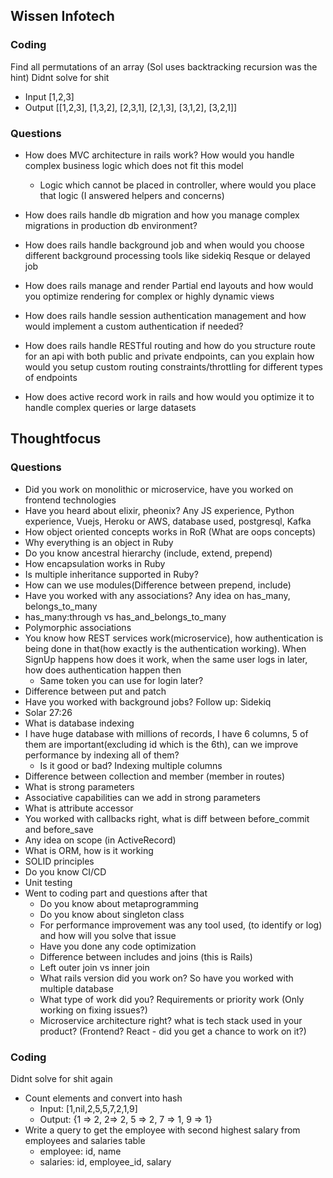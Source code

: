 ## Wissen Infotech

### Coding
Find all permutations of an array
(Sol uses backtracking recursion was the hint)
Didnt solve for shit
* Input [1,2,3]
* Output [[1,2,3], [1,3,2], [2,3,1], [2,1,3], [3,1,2], [3,2,1]]

### Questions
* How does MVC architecture in rails work? How would you handle complex business logic which does not fit this model
    * Logic which cannot be placed in controller, where would you place that logic (I answered helpers and concerns)

* How does rails handle db migration and how you manage complex migrations in production db environment?

* How does rails handle background job and when would you choose different background processing tools like sidekiq Resque or delayed job

* How does rails manage and render Partial end layouts and how would you optimize rendering for complex or highly dynamic views

* How does rails handle session authentication management and how would implement a custom authentication if needed?

* How does rails handle RESTful routing and how do you structure route for an api with both public and private endpoints, can you explain how would you setup custom routing constraints/throttling for different types of endpoints

* How does active record work in rails and how would you optimize it to handle complex queries or large datasets

## Thoughtfocus

### Questions

* Did you work on monolithic or microservice, have you worked on frontend technologies
* Have you heard about elixir, pheonix? Any JS experience, Python experience, Vuejs, Heroku or AWS, database used, postgresql, Kafka
* How object oriented concepts works in RoR (What are oops concepts)
* Why everything is an object in Ruby
* Do you know ancestral hierarchy (include, extend, prepend)
* How encapsulation works in Ruby
* Is multiple inheritance supported in Ruby?
* How can we use modules(Difference between prepend, include)
* Have you worked with any associations? Any idea on has_many, belongs_to_many
* has_many:through vs has_and_belongs_to_many
* Polymorphic associations
* You know how REST services work(microservice), how authentication is being done in that(how exactly is the authentication working). When SignUp happens how does it work, when the same user logs in later, how does authentication happen then
    * Same token you can use for login later?
* Difference between put and patch
* Have you worked with background jobs? Follow up: Sidekiq
* Solar 27:26
* What is database indexing
* I have huge database with millions of records, I have 6 columns, 5 of them are important(excluding id which is the 6th), can we improve performance by indexing all of them?
    * Is it good or bad? Indexing multiple columns
* Difference between collection and member (member in routes)
* What is strong parameters
* Associative capabilities can we add in strong parameters
* What is attribute accessor
* You worked with callbacks right, what is diff between before_commit and before_save
* Any idea on scope (in ActiveRecord)
* What is ORM, how is it working
* SOLID principles
* Do you know CI/CD
* Unit testing
* Went to coding part and questions after that
    * Do you know about metaprogramming
    * Do you know about singleton class
    * For performance improvement was any tool used, (to identify or log) and how will you solve that issue
    * Have you done any code optimization
    * Difference between includes and joins (this is Rails)
    * Left outer join vs inner join
    * What rails version did you work on? So have you worked with multiple database
    * What type of work did you? Requirements or priority work (Only working on fixing issues?)
    * Microservice architecture right? what is tech stack used in your product? (Frontend? React - did you get a chance to work on it?)

### Coding
Didnt solve for shit again
* Count elements and convert into hash
    * Input: [1,nil,2,5,5,7,2,1,9]
    * Output: {1 => 2, 2=> 2, 5 => 2, 7 => 1, 9 => 1}
* Write a query to get the employee with second highest salary from employees and salaries table
    * employee: id, name
    * salaries: id, employee_id, salary

